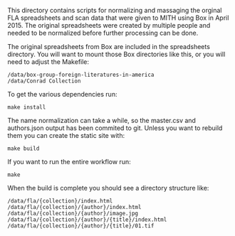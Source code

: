 This directory contains scripts for normalizing and massaging the 
orginal FLA spreadsheets and scan data that were given to MITH using
Box in April 2015. The original spreadsheets were created by multiple
people and needed to be normalized before further processing can be done.

The original spreadsheets from Box are included in the spreadsheets
directory. You will want to mount those Box directories like this, 
or you will need to adjust the Makefile:

    /data/box-group-foreign-literatures-in-america
    /data/Conrad Collection

To get the various dependencies run:

    make install

The name normalization can take a while, so the master.csv and authors.json
output has been commited to git. Unless you want to rebuild them you can
create the static site with:

    make build

If you want to run the entire workflow run:

    make

When the build is complete you should see a directory structure like:

    /data/fla/{collection}/index.html
    /data/fla/{collection}/{author}/index.html
    /data/fla/{collection}/{author}/image.jpg
    /data/fla/{collection}/{author}/{title}/index.html
    /data/fla/{collection}/{author}/{title}/01.tif
